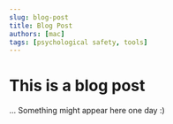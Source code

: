 ```yaml
---
slug: blog-post
title: Blog Post
authors: [mac]
tags: [psychological safety, tools]
---
```


# This is a blog post

... Something might appear here one day :)
